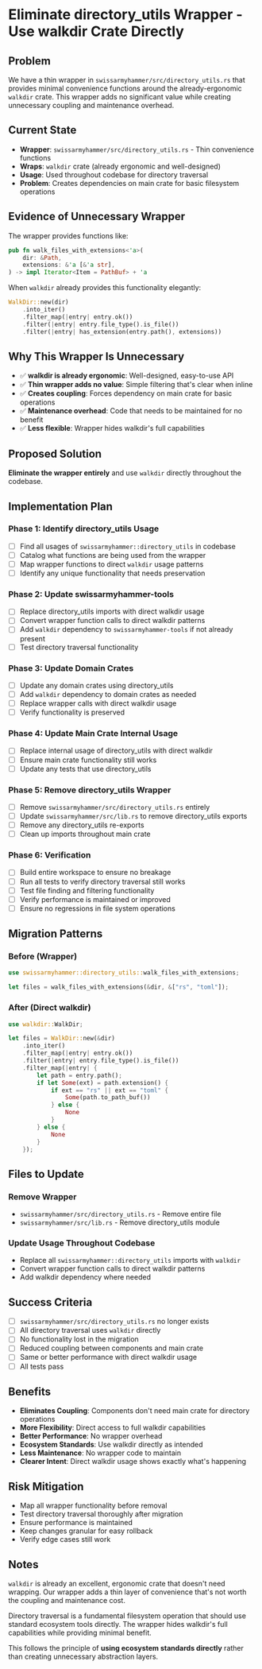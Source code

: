 # Eliminate directory_utils Wrapper - Use walkdir Crate Directly

## Problem
We have a thin wrapper in `swissarmyhammer/src/directory_utils.rs` that provides minimal convenience functions around the already-ergonomic `walkdir` crate. This wrapper adds no significant value while creating unnecessary coupling and maintenance overhead.

## Current State
- **Wrapper**: `swissarmyhammer/src/directory_utils.rs` - Thin convenience functions
- **Wraps**: `walkdir` crate (already ergonomic and well-designed)
- **Usage**: Used throughout codebase for directory traversal
- **Problem**: Creates dependencies on main crate for basic filesystem operations

## Evidence of Unnecessary Wrapper
The wrapper provides functions like:
```rust
pub fn walk_files_with_extensions<'a>(
    dir: &Path,
    extensions: &'a [&'a str],
) -> impl Iterator<Item = PathBuf> + 'a
```

When `walkdir` already provides this functionality elegantly:
```rust
WalkDir::new(dir)
    .into_iter()
    .filter_map(|entry| entry.ok())
    .filter(|entry| entry.file_type().is_file())
    .filter(|entry| has_extension(entry.path(), extensions))
```

## Why This Wrapper Is Unnecessary
- ✅ **walkdir is already ergonomic**: Well-designed, easy-to-use API
- ✅ **Thin wrapper adds no value**: Simple filtering that's clear when inline
- ✅ **Creates coupling**: Forces dependency on main crate for basic operations
- ✅ **Maintenance overhead**: Code that needs to be maintained for no benefit
- ✅ **Less flexible**: Wrapper hides walkdir's full capabilities

## Proposed Solution
**Eliminate the wrapper entirely** and use `walkdir` directly throughout the codebase.

## Implementation Plan

### Phase 1: Identify directory_utils Usage
- [ ] Find all usages of `swissarmyhammer::directory_utils` in codebase
- [ ] Catalog what functions are being used from the wrapper
- [ ] Map wrapper functions to direct `walkdir` usage patterns
- [ ] Identify any unique functionality that needs preservation

### Phase 2: Update swissarmyhammer-tools
- [ ] Replace directory_utils imports with direct walkdir usage
- [ ] Convert wrapper function calls to direct walkdir patterns
- [ ] Add `walkdir` dependency to `swissarmyhammer-tools` if not already present
- [ ] Test directory traversal functionality

### Phase 3: Update Domain Crates
- [ ] Update any domain crates using directory_utils
- [ ] Add `walkdir` dependency to domain crates as needed
- [ ] Replace wrapper calls with direct walkdir usage
- [ ] Verify functionality is preserved

### Phase 4: Update Main Crate Internal Usage
- [ ] Replace internal usage of directory_utils with direct walkdir
- [ ] Ensure main crate functionality still works
- [ ] Update any tests that use directory_utils

### Phase 5: Remove directory_utils Wrapper
- [ ] Remove `swissarmyhammer/src/directory_utils.rs` entirely
- [ ] Update `swissarmyhammer/src/lib.rs` to remove directory_utils exports
- [ ] Remove any directory_utils re-exports
- [ ] Clean up imports throughout main crate

### Phase 6: Verification
- [ ] Build entire workspace to ensure no breakage
- [ ] Run all tests to verify directory traversal still works
- [ ] Test file finding and filtering functionality
- [ ] Verify performance is maintained or improved
- [ ] Ensure no regressions in file system operations

## Migration Patterns

### Before (Wrapper)
```rust
use swissarmyhammer::directory_utils::walk_files_with_extensions;

let files = walk_files_with_extensions(&dir, &["rs", "toml"]);
```

### After (Direct walkdir)
```rust
use walkdir::WalkDir;

let files = WalkDir::new(&dir)
    .into_iter()
    .filter_map(|entry| entry.ok())
    .filter(|entry| entry.file_type().is_file())
    .filter_map(|entry| {
        let path = entry.path();
        if let Some(ext) = path.extension() {
            if ext == "rs" || ext == "toml" {
                Some(path.to_path_buf())
            } else {
                None
            }
        } else {
            None
        }
    });
```

## Files to Update

### Remove Wrapper
- `swissarmyhammer/src/directory_utils.rs` - Remove entire file
- `swissarmyhammer/src/lib.rs` - Remove directory_utils module

### Update Usage Throughout Codebase
- Replace all `swissarmyhammer::directory_utils` imports with `walkdir`
- Convert wrapper function calls to direct walkdir patterns
- Add walkdir dependency where needed

## Success Criteria
- [ ] `swissarmyhammer/src/directory_utils.rs` no longer exists
- [ ] All directory traversal uses `walkdir` directly
- [ ] No functionality lost in the migration
- [ ] Reduced coupling between components and main crate
- [ ] Same or better performance with direct walkdir usage
- [ ] All tests pass

## Benefits
- **Eliminates Coupling**: Components don't need main crate for directory operations
- **More Flexibility**: Direct access to full walkdir capabilities
- **Better Performance**: No wrapper overhead
- **Ecosystem Standards**: Use walkdir directly as intended
- **Less Maintenance**: No wrapper code to maintain
- **Clearer Intent**: Direct walkdir usage shows exactly what's happening

## Risk Mitigation
- Map all wrapper functionality before removal
- Test directory traversal thoroughly after migration
- Ensure performance is maintained
- Keep changes granular for easy rollback
- Verify edge cases still work

## Notes
`walkdir` is already an excellent, ergonomic crate that doesn't need wrapping. Our wrapper adds a thin layer of convenience that's not worth the coupling and maintenance cost.

Directory traversal is a fundamental filesystem operation that should use standard ecosystem tools directly. The wrapper hides walkdir's full capabilities while providing minimal benefit.

This follows the principle of **using ecosystem standards directly** rather than creating unnecessary abstraction layers.